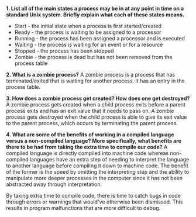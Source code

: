 **1. List all of the main states a process may be in at any point in time on a standard Unix system. Briefly explain what each of these states means.**

- Start - the initial state when a process is first started/created
- Ready - the process is waiting to be assigned to a processor
- Running - the process has been assigned a processor and is executed
- Waiting - the process is waiting for an event or for a resource
- Stopped - the process has been stopped
- Zombie - the process is dead but has not been removed from the process table

**2. What is a zombie process?**
A zombie process is a process that has terminated/exited that is waiting for another process. It has an entry in the process table.

**3. How does a zombie process get created? How does one get destroyed?**
A zombie process gets created when a child process exits before a parent process exits and has an exit value that it needs to pass on. A zombie process gets destroyed when the child process is able to give its exit value to the parent process, which occurs by terminating the parent process.

**4. What are some of the benefits of working in a compiled language versus a non-compiled language? More specifically, what benefits are there to be had from taking the extra time to compile our code?**
A compiled language is directly compiled into machine code whereas non-compiled languages have an extra step of needing to interpret the language to another language before compiling it down to machine code. The benefit of the former is the speed by omitting the interpreting step and the ability to manipulate more deeper processes in the computer since it has not been abstracted away through interpretation.

By taking extra time to compile code, there is time to catch bugs in code through errors or warnings that would've otherwise been dismissed. This results in program malfunctions that are more difficult to debug.
